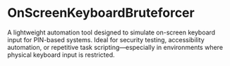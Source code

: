 # OnScreenKeyboardBruteforcer
A lightweight automation tool designed to simulate on-screen keyboard input for PIN-based systems. Ideal for security testing, accessibility automation, or repetitive task scripting—especially in environments where physical keyboard input is restricted.
